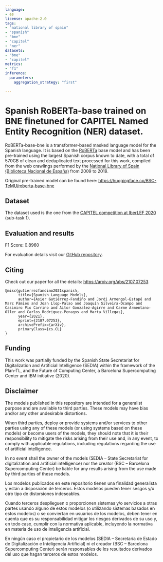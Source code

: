 ```yaml
---
language:
- es
license: apache-2.0
tags:
- "national library of spain"
- "spanish"
- "bne"
- "capitel"
- "ner"
datasets:
- "bne"
- "capitel"  
metrics:
- "f1"
inference:
  parameters:
    aggregation_strategy: "first"

---
```


# Spanish RoBERTa-base trained on BNE finetuned for CAPITEL Named Entity Recognition (NER) dataset.
RoBERTa-base-bne is a transformer-based masked language model for the Spanish language. It is based on the [RoBERTa](https://arxiv.org/abs/1907.11692) base model and has been pre-trained using the largest Spanish corpus known to date, with a total of 570GB of clean and deduplicated text processed for this work, compiled from the web crawlings performed by the  [National Library of Spain (Biblioteca Nacional de España)](http://www.bne.es/en/Inicio/index.html) from 2009 to 2019.

Original pre-trained model can be found here: https://huggingface.co/BSC-TeMU/roberta-base-bne

## Dataset
The dataset used is the one from the [CAPITEL competition at IberLEF 2020](https://sites.google.com/view/capitel2020) (sub-task 1).

## Evaluation and results
F1 Score: 0.8960

For evaluation details visit our [GitHub repository](https://github.com/PlanTL-GOB-ES/lm-spanish).


## Citing 
Check out our paper for all the details: https://arxiv.org/abs/2107.07253
```
@misc{gutierrezfandino2021spanish,
      title={Spanish Language Models}, 
      author={Asier Gutiérrez-Fandiño and Jordi Armengol-Estapé and Marc Pàmies and Joan Llop-Palao and Joaquín Silveira-Ocampo and Casimiro Pio Carrino and Aitor Gonzalez-Agirre and Carme Armentano-Oller and Carlos Rodriguez-Penagos and Marta Villegas},
      year={2021},
      eprint={2107.07253},
      archivePrefix={arXiv},
      primaryClass={cs.CL}
}
```

## Funding
This work was partially funded by the Spanish State Secretariat for Digitalization and Artificial Intelligence (SEDIA) within the framework of the Plan-TL, and the Future of Computing Center, a Barcelona Supercomputing Center and IBM initiative (2020).

## Disclaimer

The models published in this repository are intended for a generalist purpose and are available to third parties. These models may have bias and/or any other undesirable distortions.

When third  parties, deploy or provide systems and/or services to other parties using any of these models (or using systems based on these models) or become users of the models, they should note that it is their responsibility to mitigate the risks arising from their use and, in any event, to comply with applicable regulations, including regulations regarding the use of artificial intelligence.

In no event shall the owner of the models (SEDIA – State Secretariat for digitalization and artificial intelligence) nor the creator (BSC – Barcelona Supercomputing Center) be liable for any results arising from the use made by third parties of these models.


Los modelos publicados en este repositorio tienen una finalidad generalista y están a disposición de terceros. Estos modelos pueden tener sesgos y/u otro tipo de distorsiones indeseables.

Cuando terceros desplieguen o proporcionen sistemas y/o servicios a otras partes usando alguno de estos modelos (o utilizando sistemas basados en estos modelos) o se conviertan en usuarios de los modelos, deben tener en cuenta que es su responsabilidad mitigar los riesgos derivados de su uso y, en todo caso, cumplir con la normativa aplicable, incluyendo la normativa en materia de uso de inteligencia artificial.

En ningún caso el propietario de los modelos (SEDIA – Secretaría de Estado de Digitalización e Inteligencia Artificial) ni el creador (BSC – Barcelona Supercomputing Center) serán responsables de los resultados derivados del uso que hagan terceros de estos modelos.